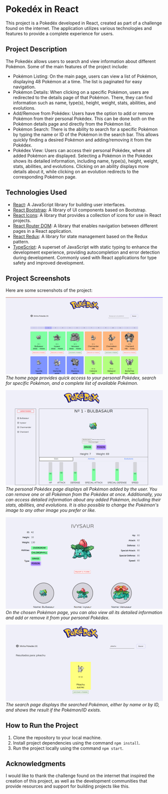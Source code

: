 # Pokedéx in React

This project is a Pokedéx developed in React, created as part of a challenge found on the internet. The application utilizes various technologies and features to provide a complete experience for users.

## Project Description

The Pokedéx allows users to search and view information about different Pokémon. Some of the main features of the project include:

- Pokémon Listing: On the main page, users can view a list of Pokémon, displaying 48 Pokémon at a time. The list is paginated for easy navigation.
- Pokémon Details: When clicking on a specific Pokémon, users are redirected to the details page of that Pokémon. There, they can find information such as name, type(s), height, weight, stats, abilities, and evolutions.
- Add/Remove from Pokédex: Users have the option to add or remove Pokémon from their personal Pokédex. This can be done both on the Pokémon details page and directly from the Pokémon list.
- Pokémon Search: There is the ability to search for a specific Pokémon by typing the name or ID of the Pokémon in the search bar. This allows quickly finding a desired Pokémon and adding/removing it from the Pokédex.
- Pokédex View: Users can access their personal Pokédex, where all added Pokémon are displayed. Selecting a Pokémon in the Pokédex shows its detailed information, including name, type(s), height, weight, stats, abilities, and evolutions. Clicking on an ability displays more details about it, while clicking on an evolution redirects to the corresponding Pokémon page.

## Technologies Used

- [React](https://react.dev/): A JavaScript library for building user interfaces.
- [React Bootstrap](https://react-bootstrap.github.io/): A library of UI components based on Bootstrap.
- [React Icons](https://react-icons.github.io/react-icons/): A library that provides a collection of icons for use in React projects.
- [React Router DOM](https://reactrouter.com/en/main): A library that enables navigation between different pages in a React application.
- [React Redux](https://react-redux.js.org/): A library for state management based on the Redux pattern.
- [TypeScript](https://typescriptlang.org/): A superset of JavaScript with static typing to enhance the development experience, providing autocompletion and error detection during development. Commonly used with React applications for type safety and improved development.

## Project Screenshots

Here are some screenshots of the project:

![Home Page](screenshots/pokedex-home.png)
_The home page provides quick access to your personal Pokédex, search for specific Pokémon, and a complete list of available Pokémon._

![Personal Pokedéx](screenshots/pokedex-list.png)
_The personal Pokédex page displays all Pokémon added by the user. You can remove one or all Pokémon from the Pokédex at once. Additionally, you can access detailed information about any added Pokémon, including their stats, abilities, and evolutions. It is also possible to change the Pokémon's image to any other image you prefer or like._

![Pokémon Page](screenshots/pokemon-page.png)
_On the chosen Pokémon page, you can also view all its detailed information and add or remove it from your personal Pokédex._

![Search Page](screenshots/search-page.png)
_The search page displays the searched Pokémon, either by name or by ID, and shows the result if the Pokémon/ID exists._

## How to Run the Project

1. Clone the repository to your local machine.
2. Install project dependencies using the command `npm install`.
3. Run the project locally using the command `npm start`.

## Acknowledgments

I would like to thank the challenge found on the internet that inspired the creation of this project, as well as the development communities that provide resources and support for building projects like this.
